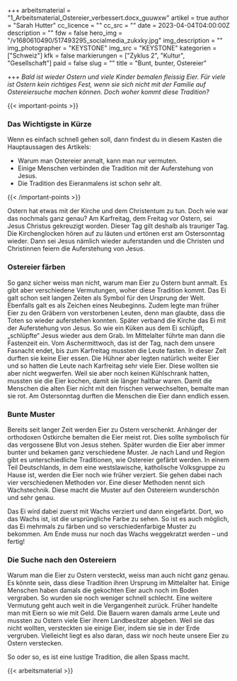 +++
arbeitsmaterial = "1_Arbeitsmaterial_Ostereier_verbessert.docx_guuwxw"
artikel = true
author = "Sarah Hutter"
cc_licence = ""
cc_src = ""
date = 2023-04-04T04:00:00Z
description = ""
fdw = false
hero_img = "/v1680610490/517493295_socialmedia_zukxky.jpg"
img_description = ""
img_photographer = "KEYSTONE"
img_src = "KEYSTONE"
kategorien = ["Schweiz"]
kfk = false
markierungen = ["Zyklus 2", "Kultur", "Gesellschaft"]
paid = false
slug = ""
title = "Bunt, bunter, Ostereier"

+++
_Bald ist wieder Ostern und viele Kinder bemalen fleissig Eier. Für viele ist Ostern kein richtiges Fest, wenn sie sich nicht mit der Familie auf Ostereiersuche machen können. Doch woher kommt diese Tradition?_

{{< important-points >}} <h3>Das Wichtigste in Kürze</h3>

<p>Wenn es einfach schnell gehen soll, dann findest du in diesem Kasten die Hauptaussagen des Artikels:</p>

<ul>

<li>Warum man Ostereier anmalt, kann man nur vermuten.</li>

<li>Einige Menschen verbinden die Tradition mit der Auferstehung von Jesus.</li>

<li>Die Tradition des Eieranmalens ist schon sehr alt.</li>

</ul> {{< /important-points >}}

Ostern hat etwas mit der Kirche und dem Christentum zu tun. Doch wie war das nochmals ganz genau? Am Karfreitag, dem Freitag vor Ostern, sei Jesus Christus gekreuzigt worden. Dieser Tag gilt deshalb als trauriger Tag. Die Kirchenglocken hören auf zu läuten und ertönen erst am Ostersonntag wieder. Dann sei Jesus nämlich wieder auferstanden und die Christen und Christinnen feiern die Auferstehung von Jesus.

### Ostereier färben

So ganz sicher weiss man nicht, warum man Eier zu Ostern bunt anmalt. Es gibt aber verschiedene Vermutungen, woher diese Tradition kommt. Das Ei galt schon seit langen Zeiten als Symbol für den Ursprung der Welt. Ebenfalls galt es als Zeichen eines Neubeginns. Zudem legte man früher Eier zu den Gräbern von verstorbenen Leuten, denn man glaubte, dass die Toten so wieder auferstehen konnten. Später verband die Kirche das Ei mit der Auferstehung von Jesus. So wie ein Küken aus dem Ei schlüpft, „schlüpfte“ Jesus wieder aus dem Grab. Im Mittelalter führte man dann die Fastenzeit ein. Vom Aschermittwoch, das ist der Tag, nach dem unsere Fasnacht endet, bis zum Karfreitag mussten die Leute fasten. In dieser Zeit durften sie keine Eier essen. Die Hühner aber legten natürlich weiter Eier und so hatten die Leute nach Karfreitag sehr viele Eier. Diese wollten sie aber nicht wegwerfen. Weil sie aber noch keinen Kühlschrank hatten, mussten sie die Eier kochen, damit sie länger haltbar waren. Damit die Menschen die alten Eier nicht mit den frischen verwechselten, bemalte man sie rot. Am Ostersonntag durften die Menschen die Eier dann endlich essen.

### Bunte Muster

Bereits seit langer Zeit werden Eier zu Ostern verschenkt. Anhänger der orthodoxen Ostkirche bemalten die Eier meist rot. Dies sollte symbolisch für das vergossene Blut von Jesus stehen. Später wurden die Eier aber immer bunter und bekamen ganz verschiedene Muster. Je nach Land und Region gibt es unterschiedliche Traditionen, wie Ostereier gefärbt werden. In einem Teil Deutschlands, in dem eine westslawische, katholische Volksgruppe zu Hause ist, werden die Eier noch wie früher verziert. Sie gehen dabei nach vier verschiedenen Methoden vor. Eine dieser Methoden nennt sich Wachstechnik. Diese macht die Muster auf den Ostereiern wunderschön und sehr genau.

Das Ei wird dabei zuerst mit Wachs verziert und dann eingefärbt. Dort, wo das Wachs ist, ist die ursprüngliche Farbe zu sehen. So ist es auch möglich, das Ei mehrmals zu färben und so verschiedenfarbige Muster zu bekommen. Am Ende muss nur noch das Wachs weggekratzt werden – und fertig!

### Die Suche nach den Ostereiern

Warum man die Eier zu Ostern versteckt, weiss man auch nicht ganz genau. Es könnte sein, dass diese Tradition ihren Ursprung im Mittelalter hat. Einige Menschen haben damals die gekochten Eier auch noch im Boden vergraben. So wurden sie noch weniger schnell schlecht. Eine weitere Vermutung geht auch weit in die Vergangenheit zurück. Früher handelte man mit Eiern so wie mit Geld. Die Bauern waren damals arme Leute und mussten zu Ostern viele Eier ihrem Landbesitzer abgeben. Weil sie das nicht wollten, versteckten sie einige Eier, indem sie sie in der Erde vergruben. Vielleicht liegt es also daran, dass wir noch heute unsere Eier zu Ostern verstecken.

So oder so, es ist eine lustige Tradition, die allen Spass macht.

{{< arbeitsmaterial >}}
